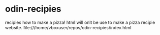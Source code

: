 # odin-recipies
recipies how to make a pizza! 
html will onlt be use to make a pizza recipie website.
file:///home/vboxuser/repos/odin-recipies/index.html 
